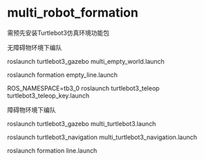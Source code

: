 # multi_robot_formation
需预先安装Turtlebot3仿真环境功能包

无障碍物环境下编队

roslaunch turtlebot3_gazebo multi_empty_world.launch 

roslaunch formation empty_line.launch 

ROS_NAMESPACE=tb3_0 roslaunch turtlebot3_teleop turtlebot3_teleop_key.launch

障碍物环境下编队

roslaunch turtlebot3_gazebo multi_turtlebot3.launch 

roslaunch turtlebot3_navigation multi_turtlebot3_navigation.launch 

roslaunch formation line.launch
